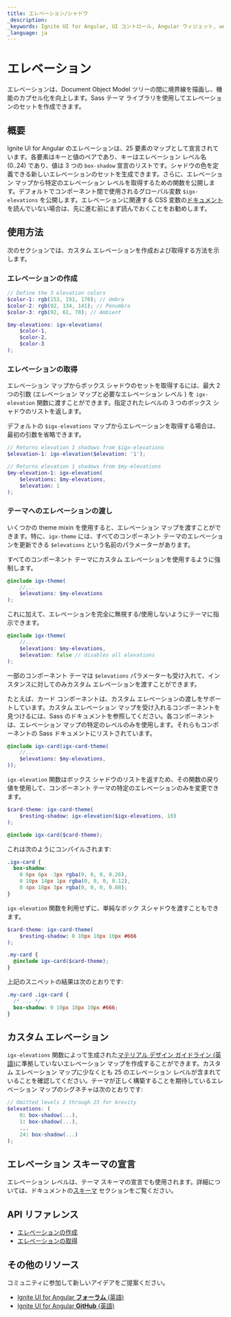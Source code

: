 ```yaml
---
title: エレベーション/シャドウ
_description:
_keywords: Ignite UI for Angular, UI コントロール, Angular ウィジェット, web ウィジェット, UI ウィジェット, Angular, ネイティブ Angular コンポーネント スイート, ネイティブ Angular コントロール, ネイティブ Angular コンポーネント ライブラリ
_language: ja
---
```


# エレベーション
<p class="highlight">エレベーションは、Document Object Model ツリーの間に境界線を描画し、機能のカプセル化を向上します。Sass テーマ ライブラリを使用してエレベーションのセットを作成できます。</p>
<div class="divider"></div>

## 概要
Ignite UI for Angular のエレベーションは、25 要素のマップとして宣言されています。各要素はキーと値のペアであり、キーはエレベーション レベル名 (0..24) であり、値は 3 つの `box-shadow` 宣言のリストです。シャドウの色を定義できる新しいエレベーションのセットを生成できます。さらに、エレベーション マップから特定のエレベーション レベルを取得するための関数を公開します。デフォルトでコンポーネント間で使用されるグローバル変数 `$igx-elevations` を公開します。エレベーションに関連する CSS 変数の[ドキュメント](../elevations.md)を読んでいない場合は、先に進む前にまず読んでおくことをお勧めします。

## 使用方法
次のセクションでは、カスタム エレベーションを作成および取得する方法を示します。

### エレベーションの作成

```scss
// Define the 3 elevation colors
$color-1: rgb(153, 191, 170); // Umbra
$color-2: rgb(92, 134, 141); // Penumbra
$color-3: rgb(92, 61, 70); // Ambient

$my-elevations: igx-elevations(
    $color-1,
    $color-2,
    $color-3
);
```

### エレベーションの取得

エレベーション マップからボックス シャドウのセットを取得するには、最大 2 つの引数 (エレベーション マップと必要なエレベーション レベル ) を `igx-elevation` 関数に渡すことができます。指定されたレベルの 3 つのボックス シャドウのリストを返します。

デフォルトの `$igx-elevations` マップからエレベーションを取得する場合は、最初の引数を省略できます。

```scss
// Returns elevation 1 shadows from $igx-elevations
$elevation-1: igx-elevation($elevation: '1');

// Returns elevation 1 shadows from $my-elevations
$my-elevation-1: igx-elevation(
    $elevations: $my-elevations, 
    $elevation: 1
);
```

### テーマへのエレベーションの渡し

いくつかの theme mixin を使用すると、エレベーション マップを渡すことができます。特に、`igx-theme` には、すべてのコンポーネント テーマのエレベーションを更新できる `$elevations` という名前のパラメーターがあります。

すべてのコンポーネント テーマにカスタム エレベーションを使用するように強制します。

```scss
@include igx-theme(
    //...
    $elevations: $my-elevations
);
```

これに加えて、エレベーションを完全に無視する/使用しないようにテーマに指示できます。

```scss
@include igx-theme(
    //...
    $elevations: $my-elevations,
    $elevation: false // disables all elevations
);
```

一部のコンポーネント テーマは `$elevations` パラメーターも受け入れて、インスタンスに対してのみカスタム エレベーションを渡すことができます。

たとえば、カード コンポーネントは、カスタム エレベーションの渡しをサポートしています。カスタム エレベーション マップを受け入れるコンポーネントを見つけるには、Sass のドキュメントを参照してください。各コンポーネントは、エレベーション マップの特定のレベルのみを使用します。それらもコンポーネントの Sass ドキュメントにリストされています。

```scss
@include igx-card(igx-card-theme(
    //...
    $elevations: $my-elevations,
));
```

`igx-elevation` 関数はボックス シャドウのリストを返すため、その関数の戻り値を使用して、コンポーネント テーマの特定のエレベーションのみを変更できます。 

```scss
$card-theme: igx-card-theme(
    $resting-shadow: igx-elevation($igx-elevations, 10)
);

@include igx-card($card-theme);
```

これは次のようにコンパイルされます:

```css
.igx-card {
  box-shadow: 
    0 6px 6px -3px rgba(0, 0, 0, 0.26),
    0 10px 14px 1px rgba(0, 0, 0, 0.12),
    0 4px 18px 3px rgba(0, 0, 0, 0.08);
}
```

`igx-elevation` 関数を利用せずに、単純なボック スシャドウを渡すこともできます。
```scss
$card-theme: igx-card-theme(
    $resting-shadow: 0 10px 10px 10px #666
);

.my-card {
  @include igx-card($card-theme);
}
```

上記のスニペットの結果は次のとおりです:

```scss
.my-card .igx-card {
  /* ... */
  box-shadow: 0 10px 10px 10px #666;
}
```
<div class="divider--half"></div>

## カスタム エレベーション 
`igx-elevations` 関数によって生成された[マテリアル デザイン ガイドライン (英語)](https://material.io/design/environment/elevation.html)に準拠していないエレベーション マップを作成することができます。カスタム エレベーション マップに少なくとも 25 のエレベーション レベルが含まれていることを確認してください。テーマが正しく構築することを期待しているエレベーション マップのシグネチャは次のとおりです:

```scss
// Omitted levels 2 through 23 for brevity
$elevations: (
    0: box-shadow(...),
    1: box-shadow(...),
    ...
    24: box-shadow(...)
);
```

## エレベーション スキーマの宣言
エレベーション レベルは、テーマ スキーマの宣言でも使用されます。詳細については、ドキュメントの[スキーマ](./schemes.md) セクションをご覧ください。
<div class="divider--half"></div>

## API リファレンス

* [エレベーションの作成]({environment:sassApiUrl}/index.html#function-igx-elevations)
* [エレベーションの取得]({environment:sassApiUrl}/index.html#function-igx-elevation)


## その他のリソース
<div class="divider--half"></div>

コミュニティに参加して新しいアイデアをご提案ください。
* [Ignite UI for Angular **フォーラム** (英語)](https://www.infragistics.com/community/forums/f/ignite-ui-for-angular)
* [Ignite UI for Angular **GitHub** (英語)](https://github.com/IgniteUI/igniteui-angular)
